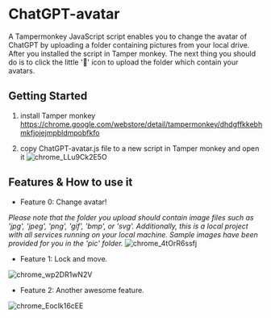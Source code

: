 # ChatGPT-avatar
A Tampermonkey JavaScript script enables you to change the avatar of ChatGPT by uploading a folder containing pictures from your local drive. After you installed the script in Tamper monkey. The next thing you should do is to click the little '📁' icon to upload the folder which contain your avatars.

## Getting Started
1. install Tamper monkey
https://chrome.google.com/webstore/detail/tampermonkey/dhdgffkkebhmkfjojejmpbldmpobfkfo

2. copy ChatGPT-avatar.js file to a new script in Tamper monkey and open it
![chrome_LLu9Ck2E5O](https://github.com/enoch2022new/ChatGPT-avatar/assets/100208118/972a3b54-c726-4f15-80eb-3883a06d84e1)

## Features & How to use it

- Feature 0: Change avatar!

*Please note that the folder you upload should contain image files such as 'jpg', 'jpeg', 'png', 'gif', 'bmp', or 'svg'. Additionally, this is a local project with all services running on your local machine. Sample images have been provided for you in the 'pic' folder.*
![chrome_4tOrR6ssfj](https://github.com/enoch2022new/ChatGPT-avatar/assets/100208118/bc238054-7572-444c-bcfb-7575a2278de4)

- Feature 1: Lock and move.

![chrome_wp2DR1wN2V](https://github.com/enoch2022new/ChatGPT-avatar/assets/100208118/23296b0f-d823-455f-9a44-6de99d3a8d74)

- Feature 2: Another awesome feature.

![chrome_EocIk16cEE](https://github.com/enoch2022new/ChatGPT-avatar/assets/100208118/14626d40-e40a-4798-891f-bf3e79f2e0a6)
